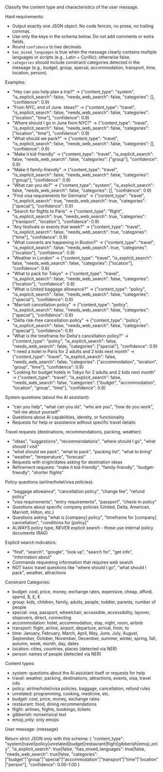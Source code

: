 Classify the content type and characteristics of the user message.

Hard requirements:
- Output exactly one JSON object. No code fences, no prose, no trailing commas.
- Use only the keys in the schema below. Do not add comments or extra fields.
- Round `confidence` to two decimals.
- `has_mixed_languages` is true when the message clearly contains multiple languages or scripts (e.g., Latin + Cyrillic); otherwise false.
- `categories` should include constraint categories detected in the message (e.g., budget, group, special, accommodation, transport, time, location, person).

Examples:
- "Hey can you help plan a trip?" → {"content_type": "system", "is_explicit_search": false, "needs_web_search": false, "categories": [], "confidence": 0.9}
- "From NYC, end of June. Ideas?" → {"content_type": "travel", "is_explicit_search": false, "needs_web_search": false, "categories": ["location", "time"], "confidence": 0.9}
- "Where should I go in June from NYC?" → {"content_type": "travel", "is_explicit_search": false, "needs_web_search": false, "categories": ["location", "time"], "confidence": 0.9}
- "What should we pack?" → {"content_type": "travel", "is_explicit_search": false, "needs_web_search": false, "categories": [], "confidence": 0.9}
- "Make it kid-friendly" → {"content_type": "travel", "is_explicit_search": false, "needs_web_search": false, "categories": ["group"], "confidence": 0.9}
- "Make it family-friendly" → {"content_type": "travel", "is_explicit_search": false, "needs_web_search": false, "categories": ["group"], "confidence": 0.9}
- "What can you do?" → {"content_type": "system", "is_explicit_search": false, "needs_web_search": false, "categories": [], "confidence": 0.9}
- "Find visa requirements for Germans" → {"content_type": "travel", "is_explicit_search": true, "needs_web_search": true, "categories": ["special"], "confidence": 0.9}
- "Search for flights to Paris" → {"content_type": "flight", "is_explicit_search": true, "needs_web_search": true, "categories": ["transport", "location"], "confidence": 0.9}
- "Any festivals or events that week?" → {"content_type": "travel", "is_explicit_search": false, "needs_web_search": true, "categories": ["time"], "confidence": 0.9}
- "What concerts are happening in Boston?" → {"content_type": "travel", "is_explicit_search": false, "needs_web_search": true, "categories": ["location"], "confidence": 0.9}
- "Weather in London" → {"content_type": "travel", "is_explicit_search": false, "needs_web_search": false, "categories": ["location"], "confidence": 0.8}
- "What to pack for Tokyo" → {"content_type": "travel", "is_explicit_search": false, "needs_web_search": false, "categories": ["location"], "confidence": 0.8}
- "What is United baggage allowance?" → {"content_type": "policy", "is_explicit_search": false, "needs_web_search": false, "categories": ["special"], "confidence": 0.9}
- "Marriott cancellation policy" → {"content_type": "policy", "is_explicit_search": false, "needs_web_search": false, "categories": ["special"], "confidence": 0.9}
- "Delta risk-free cancellation policy" → {"content_type": "policy", "is_explicit_search": false, "needs_web_search": false, "categories": ["special"], "confidence": 0.9}
- "What is the timeframe for Delta's cancellation policy?" → {"content_type": "policy", "is_explicit_search": false, "needs_web_search": false, "categories": ["special"], "confidence": 0.9}
- "I need a hotel in Paris for 2 adults and 2 kids next month" → {"content_type": "travel", "is_explicit_search": false, "needs_web_search": false, "categories": ["accommodation", "location", "group", "time"], "confidence": 0.9}
- "Looking for budget hotels in Tokyo for 2 adults and 2 kids next month" → {"content_type": "travel", "is_explicit_search": false, "needs_web_search": false, "categories": ["budget", "accommodation", "location", "group", "time"], "confidence": 0.9}

System questions (about the AI assistant):
- "can you help", "what can you do", "who are you", "how do you work", "tell me about yourself"
- Questions about AI capabilities, identity, or functionality
- Requests for help or assistance without specific travel details

Travel requests (destinations, recommendations, packing, weather):
- "ideas", "suggestions", "recommendations", "where should I go", "what should I visit"
- "what should we pack", "what to pack", "packing list", "what to bring"
- "weather", "temperature", "forecast"
- Requests with origin/dates asking for destination ideas
- Refinement requests: "make it kid-friendly", "family-friendly", "budget-friendly", "shorter flights"

Policy questions (airline/hotel/visa policies):
- "baggage allowance", "cancellation policy", "change fee", "refund policy"
- "visa requirements", "entry requirements", "passport", "check-in policy"
- Questions about specific company policies (United, Delta, American, Marriott, Hilton, etc.)
- Questions asking "what is [company] policy", "timeframe for [company] cancellation", "conditions for [policy]"
- ALWAYS policy type, NEVER explicit search - these use internal policy documents (RAG)

Explicit search indicators:
- "find", "search", "google", "look up", "search for", "get info", "information about"
- Commands requesting information that requires web search
- NOT basic travel questions like "where should I go", "what should I pack", weather, attractions

Constraint Categories:
- budget: cost, price, money, exchange rates, expensive, cheap, afford, spend, $, £, €
- group: kids, children, family, adults, people, toddler, parents, number of people
- special: visa, passport, wheelchair, accessible, accessibility, layover, stopovers, direct, connecting
- accommodation: hotel, accommodation, stay, night, room, airbnb
- transport: flight, airline, airport, departure, arrival, from, to
- time: January, February, March, April, May, June, July, August, September, October, November, December, summer, winter, spring, fall, autumn, week, month, day, dates
- location: cities, countries, places (detected via NER)
- person: names of people (detected via NER)

Content types:
- system: questions about the AI assistant itself or requests for help
- travel: weather, packing, destinations, attractions, events, visa, travel info
- policy: airline/hotel/visa policies, baggage, cancellation, refund rules
- unrelated: programming, cooking, medicine, etc.
- budget: cost, price, money, exchange rates
- restaurant: food, dining recommendations
- flight: airlines, flights, bookings, tickets
- gibberish: nonsensical text
- emoji_only: only emojis

User message: {message}

Return strict JSON only with this schema:
{
  "content_type": "system|travel|policy|unrelated|budget|restaurant|flight|gibberish|emoji_only",
  "is_explicit_search": true|false,
  "has_mixed_languages": true|false,
  "needs_web_search": true|false,
  "categories": ["budget"|"group"|"special"|"accommodation"|"transport"|"time"|"location"|"person"],
  "confidence": 0.00-1.00
}
